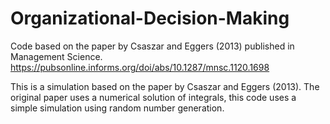 # Organizational-Decision-Making
 Code based on the paper by Csaszar and Eggers (2013) published in Management Science.
 https://pubsonline.informs.org/doi/abs/10.1287/mnsc.1120.1698
 
 This is a simulation based on the paper by Csaszar and Eggers (2013).
 The original paper uses a numerical solution of integrals, this code uses a simple simulation using random number generation.
